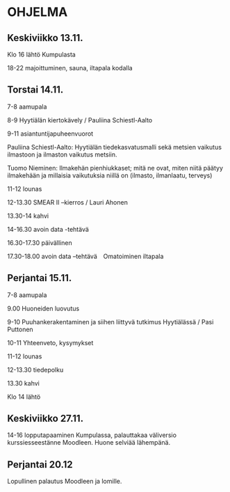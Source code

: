 # OHJELMA

## Keskiviikko 13.11.

Klo 16 lähtö Kumpulasta

18-22 majoittuminen, sauna, iltapala kodalla ​


## Torstai 14.11.

7-8 aamupala

8-9 Hyytiälän kiertokävely / Pauliina Schiestl-Aalto

9-11 asiantuntijapuheenvuorot

Pauliina Schiestl-Aalto: Hyytiälän tiedekasvatusmalli sekä metsien vaikutus ilmastoon ja ilmaston vaikutus metsiin.

Tuomo Nieminen: Ilmakehän pienhiukkaset; mitä ne ovat, miten niitä päätyy ilmakehään ja millaisia vaikutuksia niillä on (ilmasto, ilmanlaatu, terveys) 

11-12 lounas

12-13.30 SMEAR II –kierros / Lauri Ahonen

13.30-14 kahvi

14-16.30 avoin data -tehtävä

16.30-17.30 päivällinen

17.30-18.00 avoin data –tehtävä  
​
Omatoiminen iltapala


## Perjantai 15.11.

7-8 aamupala

9.00 Huoneiden luovutus

9-10 Puuhankerakentaminen ja siihen liittyvä tutkimus Hyytiälässä / Pasi Puttonen

10-11 Yhteenveto, kysymykset

11-12 lounas

12-13.30 tiedepolku

13.30 kahvi

Klo 14 lähtö  

## Keskiviikko 27.11.

14-16 lopputapaaminen Kumpulassa, palauttakaa väliversio kurssiesseestänne Moodleen. Huone selviää lähempänä.

## Perjantai 20.12

Lopullinen palautus Moodleen ja lomille.
